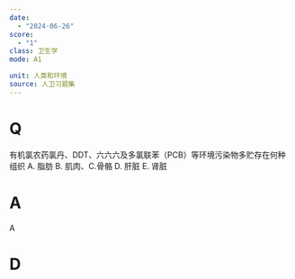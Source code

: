 ```yaml
---
date:
  - "2024-06-26"
score:
  - "1"
class: 卫生学
mode: A1

unit: 人类和环境
source: 人卫习题集
---
```



# Q
有机氯农药氯丹、DDT、六六六及多氯联苯（PCB）等环境污染物多贮存在何种组织
A. 脂肪 B. 肌肉、C.骨骼
D. 肝脏 E. 肾脏

# A

A


# D
